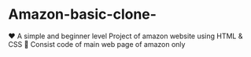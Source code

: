 # Amazon-basic-clone-
♥️ A simple and beginner level Project  of  amazon website using HTML & CSS 
🌙 Consist code of main web page of amazon only 
